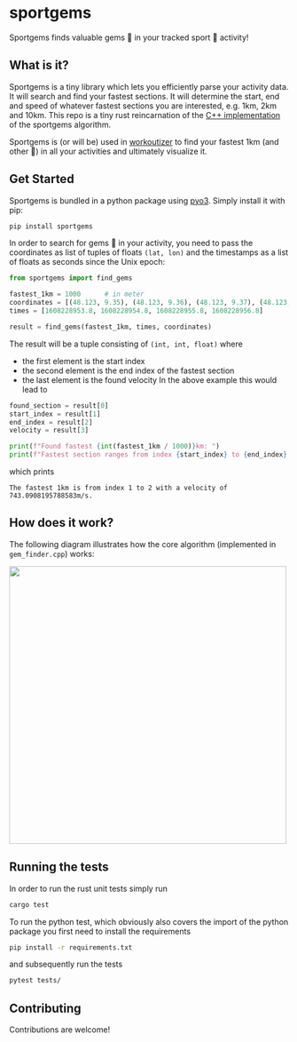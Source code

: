 # sportgems

Sportgems finds valuable gems 💎 in your tracked sport 🚴 activity!


## What is it?
Sportgems is a tiny library which lets you efficiently parse your activity data.
It will search and find your fastest sections. It will determine the start,
end and speed of whatever fastest sections you are interested, e.g. 1km, 2km
and 10km. This repo is a tiny rust reincarnation of the
[C++ implementation](https://github.com/fgebhart/sportgems-cpp) of the sportgems algorithm.

Sportgems is (or will be) used in [workoutizer](https://github.com/fgebhart/workoutizer) to
find your fastest 1km (and other 💎) in all your activities and ultimately visualize it.

## Get Started
Sportgems is bundled in a python package using [pyo3](https://pyo3.rs/). Simply
install it with pip:
```bash
pip install sportgems
```

In order to search for gems 💎 in your activity, you need to pass the coordinates as
list of tuples of floats `(lat, lon)` and the timestamps as a list of floats as
seconds since the Unix epoch:
```python
from sportgems import find_gems

fastest_1km = 1000      # in meter
coordinates = [(48.123, 9.35), (48.123, 9.36), (48.123, 9.37), (48.123, 9.38)]
times = [1608228953.8, 1608228954.8, 1608228955.8, 1608228956.8]

result = find_gems(fastest_1km, times, coordinates)
```
The result will be a tuple consisting of `(int, int, float)` where
* the first element is the start index
* the second element is the end index of the fastest section
* the last element is the found velocity
In the above example this would lead to
```python
found_section = result[0]
start_index = result[1]
end_index = result[2]
velocity = result[3]

print(f"Found fastest {int(fastest_1km / 1000)}km: ")
print(f"Fastest section ranges from index {start_index} to {end_index} with a velocity of {velocity}m/s.")
```
which prints
```
The fastest 1km is from index 1 to 2 with a velocity of 743.0908195788583m/s.
```

## How does it work?

The following diagram illustrates how the core algorithm (implemented in `gem_finder.cpp`) works:

<img src="https://i.imgur.com/Jwfyjsk.png" width="500">


## Running the tests

In order to run the rust unit tests simply run
```bash
cargo test
```
To run the python test, which obviously also covers the import of the
python package you first need to install the requirements
```bash
pip install -r requirements.txt
```
and subsequently run the tests
```bash
pytest tests/
```

## Contributing
Contributions are welcome!
